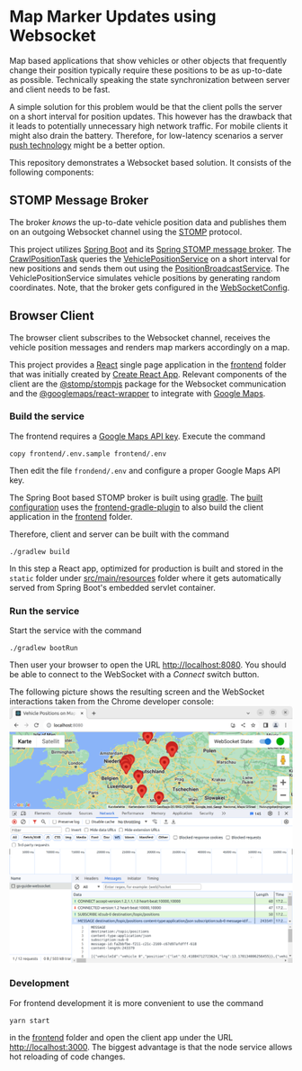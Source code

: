 # Map Marker Updates using Websocket

Map based applications that show vehicles or other objects
that frequently change their position typically require these positions to be
as up-to-date as possible.
Technically speaking the state synchronization between server and client needs to be fast.

A simple solution for this problem would be that the client polls the server
on a short interval for position updates.
This however has the drawback that it leads to potentially unnecessary high network traffic.
For mobile clients it might also drain the battery.
Therefore, for low-latency scenarios a server 
[push technology](https://en.wikipedia.org/wiki/Push_technology)
might be a better option.

This repository demonstrates a Websocket based solution.
It consists of the following components:

## STOMP Message Broker
The broker _knows_ the up-to-date vehicle position data and publishes
them on an outgoing Websocket channel using the [STOMP](https://stomp.github.io) protocol.

This project utilizes
[Spring Boot](https://spring.io/projects/spring-boot) and its 
[Spring STOMP message broker](https://docs.spring.io/spring-framework/reference/web/websocket/stomp.html).
The [CrawlPositionTask](src/main/kotlin/org/wahlen/mapwebsocket/task/CrawlPositionsTask.kt)
queries the 
[VehiclePositionService](src/main/kotlin/org/wahlen/mapwebsocket/service/VehiclePositionService.kt)
on a short interval for new positions and sends them out using the
[PositionBroadcastService](src/main/kotlin/org/wahlen/mapwebsocket/service/PositionBroadcastService.kt).
The VehiclePositionService simulates vehicle positions by generating random coordinates.
Note, that the broker gets configured in the
[WebSocketConfig](src/main/kotlin/org/wahlen/mapwebsocket/configuration/WebSocketConfig.kt).

## Browser Client
The browser client subscribes to the Websocket channel,
receives the vehicle position messages and renders map markers accordingly
on a map.

This project provides a [React](https://react.dev/) single page application
in the [frontend](frontend) folder
that was initially created by [Create React App](https://create-react-app.dev/).
Relevant components of the client are the
[@stomp/stompjs](https://github.com/stomp-js/stompjs) package for the
Websocket communication and the
[@googlemaps/react-wrapper](https://github.com/googlemaps/react-wrapper)
to integrate with
[Google Maps](https://developers.google.com/maps).

### Build the service
The frontend requires a 
[Google Maps API key](https://developers.google.com/maps/documentation/javascript/get-api-key).
Execute the command
```
copy frontend/.env.sample frontend/.env
```
Then edit the file `frondend/.env` and configure a proper Google Maps API key. 

The Spring Boot based STOMP broker is built using [gradle](https://gradle.org/).
The [built configuration](build.gradle.kts) uses the
[frontend-gradle-plugin](https://siouan.github.io/frontend-gradle-plugin)
to also build the client application in the [frontend](frontend) folder.

Therefore, client and server can be built with the command
```
./gradlew build
```
In this step a React app, optimized for production is built and stored
in the `static` folder under [src/main/resources](src/main/resources) folder
where it gets automatically served from Spring Boot's embedded servlet container. 

### Run the service
Start the service with the command
```
./gradlew bootRun
```
Then user your browser to open the URL
[http://localhost:8080](http://localhost:8080).
You should be able to connect to the WebSocket with a _Connect_ switch button.

The following picture shows the resulting screen and the WebSocket interactions
taken from the Chrome developer console:
![WebSocket Flow](documentation/websocket-flow.png)

### Development
For frontend development it is more convenient to use the command
```
yarn start
```
in the [frontend](frontend) folder and open the client app under the URL
[http://localhost:3000](http://localhost:3000).
The biggest advantage is that the node service allows hot reloading of code changes.
